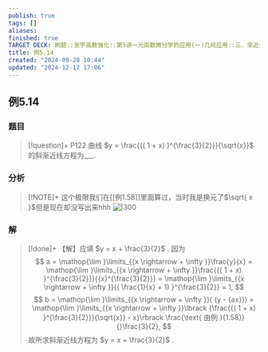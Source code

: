 ```yaml
---
publish: true
tags: []
aliases: 
finished: true
TARGET DECK: 刷题::张宇高数强化::第5讲一元函数微分学的应用(一)几何应用::三、渐近线::例5.14
title: 例5.14
created: "2024-09-28 10:44"
updated: "2024-12-17 17:06"
---
```

## 例5.14
### 题目
> [!question]+
> P122 曲线 $y = \frac{{( 1 + x) }^{\frac{3}{2}}}{\sqrt{x}}$ 的斜渐近线方程为___.
### 分析
> [!NOTE]+
> 这个极限我们在[[例1.58]]里面算过，当时我是换元了$\sqrt{ x }$但是现在却没写出来hhh
> ![|300](https://img.hwenyi.tech/202410070212998.webp)
### 解
> [!done]+
> 【解】应填 $y = x + \frac{3}{2}$ .
> 因为
> $$
> a = \mathop{\lim }\limits_{{x \rightarrow + \infty }}\frac{y}{x} = \mathop{\lim }\limits_{{x \rightarrow + \infty }}\frac{{( 1 + x) }^{\frac{3}{2}}}{{x}^{\frac{3}{2}}} = \mathop{\lim }\limits_{{x \rightarrow + \infty }}{( \frac{1}{x} + 1) }^{\frac{3}{2}} = 1,
> $$
> $$
> b = \mathop{\lim }\limits_{{x \rightarrow + \infty }}( {y - {ax}}) = \mathop{\lim }\limits_{{x \rightarrow + \infty }}\lbrack {\frac{{( 1 + x) }^{\frac{3}{2}}}{\sqrt{x}} - x}\rbrack \frac{\text{ 由例 }{1.58}}{}\frac{3}{2},
> $$
> 故所求斜渐近线方程为 $y = x + \frac{3}{2}$ .
